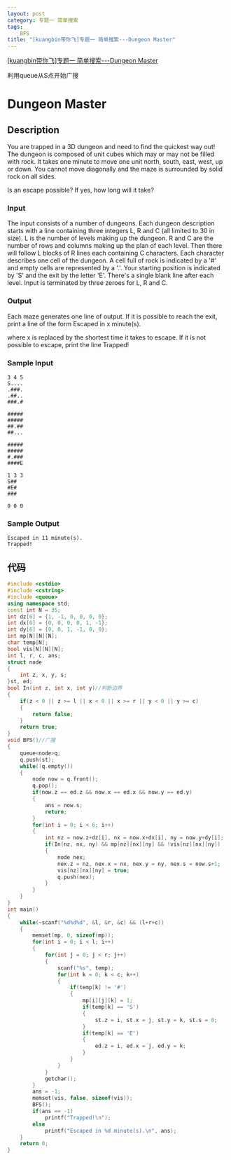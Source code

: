 ```yaml
---
layout: post
category: 专题一 简单搜索 
tags:
    BFS
title: "[kuangbin带你飞]专题一 简单搜索---Dungeon Master"
---
```

[[kuangbin带你飞]专题一 简单搜索---Dungeon Master](https://vjudge.net/contest/185807#problem/B)

利用queue从S点开始广搜

<!--more-->
# Dungeon Master

## Description
You are trapped in a 3D dungeon and need to find the quickest way out! The dungeon is composed of unit cubes which may or may not be filled with rock. It takes one minute to move one unit north, south, east, west, up or down. You cannot move diagonally and the maze is surrounded by solid rock on all sides. 

Is an escape possible? If yes, how long will it take? 
### Input
The input consists of a number of dungeons. Each dungeon description starts with a line containing three integers L, R and C (all limited to 30 in size). 
L is the number of levels making up the dungeon. 
R and C are the number of rows and columns making up the plan of each level. 
Then there will follow L blocks of R lines each containing C characters. Each character describes one cell of the dungeon. A cell full of rock is indicated by a '#' and empty cells are represented by a '.'. Your starting position is indicated by 'S' and the exit by the letter 'E'. There's a single blank line after each level. Input is terminated by three zeroes for L, R and C.
### Output
Each maze generates one line of output. If it is possible to reach the exit, print a line of the form 
Escaped in x minute(s).

where x is replaced by the shortest time it takes to escape. 
If it is not possible to escape, print the line 
Trapped!
### Sample Input
```
3 4 5  
S....  
.###.  
.##..  
###.#  

#####
#####
##.##
##...

#####
#####
#.###
####E

1 3 3
S##
#E#
###

0 0 0  
```
### Sample Output
```
Escaped in 11 minute(s).  
Trapped!  
```
## 代码
```c++
#include <cstdio>
#include <cstring>
#include <queue>
using namespace std;
const int N = 35;
int dz[6] = {1, -1, 0, 0, 0, 0};
int dx[6] = {0, 0, 0, 0, 1, -1};
int dy[6] = {0, 0, 1, -1, 0, 0}; 
int mp[N][N][N];
char temp[N];
bool vis[N][N][N];
int l, r, c, ans;
struct node
{
    int z, x, y, s;
}st, ed;
bool In(int z, int x, int y)//判断边界
{
    if(z < 0 || z >= l || x < 0 || x >= r || y < 0 || y >= c)
    {
        return false;
    }
    return true;
}
void BFS()//广搜
{
    queue<node>q;
    q.push(st);
    while(!q.empty())
    {
        node now = q.front();
        q.pop();
        if(now.z == ed.z && now.x == ed.x && now.y == ed.y)
        {
            ans = now.s;
            return;
        }
        for(int i = 0; i < 6; i++)
        {
            int nz = now.z+dz[i], nx = now.x+dx[i], ny = now.y+dy[i];
            if(In(nz, nx, ny) && mp[nz][nx][ny] && !vis[nz][nx][ny])
            {
                node nex;
                nex.z = nz, nex.x = nx, nex.y = ny, nex.s = now.s+1;
                vis[nz][nx][ny] = true;
                q.push(nex);
            }
        }
    }
}
int main()
{
    while(~scanf("%d%d%d", &l, &r, &c) && (l+r+c))
    {
        memset(mp, 0, sizeof(mp));
        for(int i = 0; i < l; i++)
        {
            for(int j = 0; j < r; j++)
            {
                scanf("%s", temp);
                for(int k = 0; k < c; k++)
                {
                    if(temp[k] != '#')
                    {
                        mp[i][j][k] = 1;
                        if(temp[k] == 'S')
                        {
                            st.z = i, st.x = j, st.y = k, st.s = 0;
                        }
                        if(temp[k] == 'E')
                        {
                            ed.z = i, ed.x = j, ed.y = k;
                        }
                    }
                }
            }
            getchar();
        }
        ans = -1;
        memset(vis, false, sizeof(vis));
        BFS();
        if(ans == -1)
            printf("Trapped!\n");
        else
            printf("Escaped in %d minute(s).\n", ans);
    }
    return 0;
}
```


